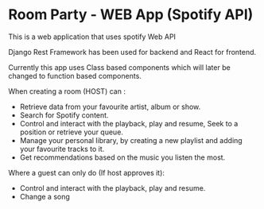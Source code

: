 # Room Party - WEB App (Spotify API)


This is a web application that uses spotify Web API

Django Rest Framework has been used for backend and React for frontend.

Currently this app uses Class based components which will later be changed to function based components.


When creating a room (HOST) can :
 
 - Retrieve data from your favourite artist, album or show.
 - Search for Spotify content.
 - Control and interact with the playback, play and resume, Seek to a position or retrieve your queue.
 - Manage your personal library, by creating a new playlist and adding your favourite tracks to it.
 - Get recommendations based on the music you listen the most.
  
Where a guest can only do (If host approves it):

  -  Control and interact with the playback, play and resume.
  -  Change a song
  
